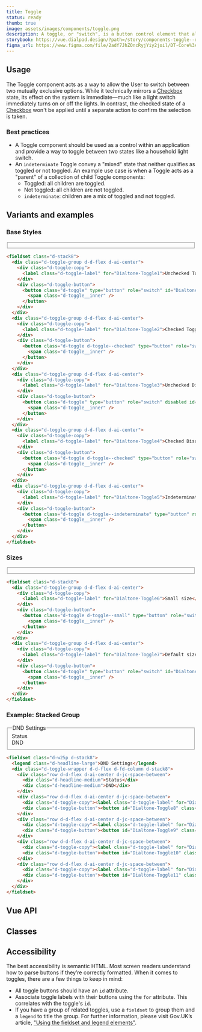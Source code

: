```yaml
---
title: Toggle
status: ready
thumb: true
image: assets/images/components/toggle.png
description: A toggle, or "switch", is a button control element that allows the user to make a binary selection.
storybook: https://vue.dialpad.design/?path=/story/components-toggle--default
figma_url: https://www.figma.com/file/2adf7JhZOncRyjYiy2joil/DT-Core%3A-Components-7?node-id=8919%3A21460&viewport=-359%2C250%2C0.49&t=xHutRjwo1o5zMTgT-11
---
```

<code-well-header>
  <div class="d-toggle-group d-d-flex d-ai-center">
    <example-toggle label="Label" id="Dialtone-Toggle-Preview"/>
  </div>
</code-well-header>

<!-- <component-combinator component-name="DtToggle" /> -->

## Usage

The Toggle component acts as a way to allow the User to switch between two mutually exclusive options. While it technically mirrors a [Checkbox](checkbox.md) state, its effect on the system is immediate&mdash;much like a light switch immediately turns on or off the lights. In contrast, the checked state of a [Checkbox](checkbox.md) won't be applied until a separate action to confirm the selection is taken.

<dialtone-usage>
<template #do>

- When its action has an instantaneous effect.
</template>
<template #dont>

- When its action does not have an immediate effect on the application.
- Selecting between 2 options. Instead, utilize a [Checkbox](checkbox.md).
- As an alternative to a [Checkbox](checkbox.md) or [Radio](radio.md) within a Form.
</template>
</dialtone-usage>

### Best practices

- A Toggle component should be used as a control within an application and provide a way to toggle between two states like a household light switch.
- An `indeterminate` Toggle convey a "mixed" state that neither qualifies as toggled or not toggled. An example use case is when a Toggle acts as a "parent" of a collection of child Toggle components:
  - Toggled: all children are toggled.
  - Not toggled: all children are not toggled.
  - `indeterminate`: children are a mix of toggled and not toggled.

## Variants and examples

### Base Styles

<code-well-header>
  <fieldset class="d-stack8">
    <div class="d-toggle-group d-d-flex d-ai-center">
      <example-toggle label="Unchecked Toggle" id="Dialtone-Toggle1"/>
    </div>
    <div class="d-toggle-group d-d-flex d-ai-center">
      <example-toggle label="Checked Toggle" checked id="Dialtone-Toggle2"/>
    </div>
    <div class="d-toggle-group d-d-flex d-ai-center">
      <example-toggle label="Unchecked Disabled" disabled id="Dialtone-Toggle3"/>
    </div>
    <div class="d-toggle-group d-d-flex d-ai-center">
      <example-toggle label="Checked Disabled" checked disabled id="Dialtone-Toggle4"/>
    </div>
    <div class="d-toggle-group d-d-flex d-ai-center">
      <example-toggle label="Indeterminate Toggle" indeterminate id="Dialtone-Toggle5"/>
    </div>
  </fieldset>
</code-well-header>

```html
<fieldset class="d-stack8">
  <div class="d-toggle-group d-d-flex d-ai-center">
    <div class="d-toggle-copy">
      <label class="d-toggle-label" for="Dialtone-Toggle1">Unchecked Toggle</label>
    </div>
    <div class="d-toggle-button">
      <button class="d-toggle" type="button" role="switch" id="Dialtone-Toggle1" >
        <span class="d-toggle__inner" />
      </button>
    </div>
  </div>
  <div class="d-toggle-group d-d-flex d-ai-center">
    <div class="d-toggle-copy">
      <label class="d-toggle-label" for="Dialtone-Toggle2">Checked Toggle</label>
    </div>
    <div class="d-toggle-button">
      <button class="d-toggle d-toggle--checked" type="button" role="switch" id="Dialtone-Toggle2" >
        <span class="d-toggle__inner" />
      </button>
    </div>
  </div>
  <div class="d-toggle-group d-d-flex d-ai-center">
    <div class="d-toggle-copy">
      <label class="d-toggle-label" for="Dialtone-Toggle3">Unchecked Disabled</label>
    </div>
    <div class="d-toggle-button">
      <button class="d-toggle" type="button" role="switch" disabled id="Dialtone-Toggle3" >
        <span class="d-toggle__inner" />
      </button>
    </div>
  </div>
  <div class="d-toggle-group d-d-flex d-ai-center">
    <div class="d-toggle-copy">
      <label class="d-toggle-label" for="Dialtone-Toggle4">Checked Disabled</label>
    </div>
    <div class="d-toggle-button">
      <button class="d-toggle d-toggle--checked" type="button" role="switch" disabled id="Dialtone-Toggle4" >
        <span class="d-toggle__inner" />
      </button>
    </div>
  </div>
  <div class="d-toggle-group d-d-flex d-ai-center">
    <div class="d-toggle-copy">
      <label class="d-toggle-label" for="Dialtone-Toggle5">Indeterminate Toggle</label>
    </div>
    <div class="d-toggle-button">
      <button class="d-toggle d-toggle--indeterminate" type="button" role="checkbox" aria-checked="mixed" id="Dialtone-Toggle5">
        <span class="d-toggle__inner" />
      </button>
    </div>
  </div>
</fieldset>
```

### Sizes

<code-well-header>
  <fieldset class="d-stack8">
    <div class="d-toggle-group d-d-flex d-ai-center">
      <example-toggle label="Small size" size="small" id="Dialtone-Toggle6"/>
    </div>
    <div class="d-toggle-group d-d-flex d-ai-center">
      <example-toggle label="Default size" id="Dialtone-Toggle7"/>
    </div>
  </fieldset>
</code-well-header>

```html
<fieldset class="d-stack8">
  <div class="d-toggle-group d-d-flex d-ai-center">
    <div class="d-toggle-copy">
      <label class="d-toggle-label" for="Dialtone-Toggle6">Small size</label>
    </div>
    <div class="d-toggle-button">
      <button class="d-toggle d-toggle--small" type="button" role="switch" id="Dialtone-Toggle6" >
        <span class="d-toggle__inner" />
      </button>
    </div>
  </div>
  <div class="d-toggle-group d-d-flex d-ai-center">
    <div class="d-toggle-copy">
      <label class="d-toggle-label" for="Dialtone-Toggle7">Default size</label>
    </div>
    <div class="d-toggle-button">
      <button class="d-toggle" type="button" role="switch" id="Dialtone-Toggle7" >
        <span class="d-toggle__inner" />
      </button>
    </div>
  </div>
</fieldset>
```

### Example: Stacked Group

<code-well-header>
  <fieldset class="d-w25p d-stack8">
    <legend class="d-headline-large">DND Settings</legend>
    <div class="d-toggle-wrapper d-d-flex d-fd-column d-stack8">
      <div class="row d-d-flex d-ai-center d-jc-space-between">
        <div class="d-headline-medium">Status</div>
        <div class="d-headline-medium">DND</div>
      </div>
      <div class="row d-d-flex d-ai-center d-jc-space-between">
        <example-toggle label="Acorn Test" id="Dialtone-Toggle8" />
      </div>
      <div class="row d-d-flex d-ai-center d-jc-space-between">
        <example-toggle label="California Zoo" id="Dialtone-Toggle9" />
      </div>
      <div class="row d-d-flex d-ai-center d-jc-space-between">
        <example-toggle label="Montana Centre" id="Dialtone-Toggle10" />
      </div>
      <div class="row d-d-flex d-ai-center d-jc-space-between">
        <example-toggle label="Wilson Centre" id="Dialtone-Toggle11" />
      </div>
    </div>
  </fieldset>
</code-well-header>

```html
<fieldset class="d-w25p d-stack8">
  <legend class="d-headline-large">DND Settings</legend>
  <div class="d-toggle-wrapper d-d-flex d-fd-column d-stack8">
    <div class="row d-d-flex d-ai-center d-jc-space-between">
      <div class="d-headline-medium">Status</div>
      <div class="d-headline-medium">DND</div>
    </div>
    <div class="row d-d-flex d-ai-center d-jc-space-between">
      <div class="d-toggle-copy"><label class="d-toggle-label" for="Dialtone-Toggle8">Acorn Test</label></div>
      <div class="d-toggle-button"><button id="Dialtone-Toggle8" class="d-toggle d-toggle--checked" aria-checked="true" type="button" role="switch"><span class="d-toggle__inner"></span></button></div>
    </div>
    <div class="row d-d-flex d-ai-center d-jc-space-between">
      <div class="d-toggle-copy"><label class="d-toggle-label" for="Dialtone-Toggle9">California Zoo</label></div>
      <div class="d-toggle-button"><button id="Dialtone-Toggle9" class="d-toggle" aria-checked="false" type="button" role="switch"><span class="d-toggle__inner"></span></button></div>
    </div>
    <div class="row d-d-flex d-ai-center d-jc-space-between">
      <div class="d-toggle-copy"><label class="d-toggle-label" for="Dialtone-Toggle10">Montana Centre</label></div>
      <div class="d-toggle-button"><button id="Dialtone-Toggle10" class="d-toggle" aria-checked="false" type="button" role="switch"><span class="d-toggle__inner"></span></button></div>
    </div>
    <div class="row d-d-flex d-ai-center d-jc-space-between">
      <div class="d-toggle-copy"><label class="d-toggle-label" for="Dialtone-Toggle11">Wilson Centre</label></div>
      <div class="d-toggle-button"><button id="Dialtone-Toggle11" class="d-toggle" aria-checked="false" type="button" role="switch"><span class="d-toggle__inner"></span></button></div>
    </div>
  </div>
</fieldset>
```

## Vue API

<component-vue-api component-name="toggle" />

## Classes

<component-class-table component-name="toggle" />

## Accessibility

The best accessibility is semantic HTML. Most screen readers understand how to parse buttons if they’re correctly formatted. When it comes to toggles, there are a few things to keep in mind:

- All toggle buttons should have an `id` attribute.
- Associate toggle labels with their buttons using the `for` attribute. This correlates with the toggle's `id`.
- If you have a group of related toggles, use a `fieldset` to group them and a `legend` to title the group. For further information, please visit Gov.UK’s article, ["Using the fieldset and legend elements"](https://accessibility.blog.gov.uk/2016/07/22/using-the-fieldset-and-legend-elements).

<script setup>
  import ExampleToggle from '@exampleComponents/ExampleToggle.vue';
</script>
